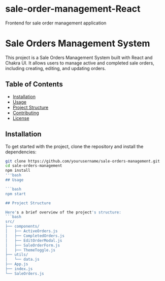 # sale-order-management-React
 Frontend for sale order management application
 
 # Sale Orders Management System

This project is a Sale Orders Management System built with React and Chakra UI. It allows users to manage active and completed sale orders, including creating, editing, and updating orders.

## Table of Contents

- [Installation](#installation)
- [Usage](#usage)
- [Project Structure](#project-structure)
- [Contributing](#contributing)
- [License](#license)

## Installation

To get started with the project, clone the repository and install the dependencies:

```bash
git clone https://github.com/yourusername/sale-orders-management.git
cd sale-orders-management
npm install
'''bash 
## Usage

```bash
npm start

## Project Structure

Here's a brief overview of the project's structure:
```bash
src/
├── components/
│   ├── ActiveOrders.js
│   ├── CompletedOrders.js
│   ├── EditOrderModal.js
│   ├── SaleOrderForm.js
│   ├── ThemeToggle.js
├── utils/
│   └── data.js
├── App.js
├── index.js
└── SaleOrders.js

